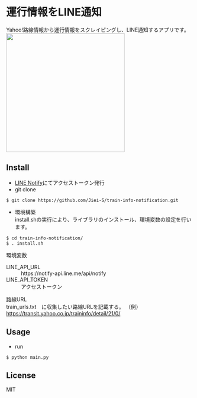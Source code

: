 # 運行情報をLINE通知
Yahoo!路線情報から運行情報をスクレイピングし、LINE通知するアプリです。  
<img src="https://user-images.githubusercontent.com/55335212/80302341-69783400-87e4-11ea-929f-2c4bc7230f40.jpeg" width="320px">

## Install
- [LINE Notify](https://notify-bot.line.me/ja/)にてアクセストークン発行
- git clone
~~~
$ git clone https://github.com/Jiei-S/train-info-notification.git
~~~
- 環境構築  
install.shの実行により、ライブラリのインストール、環境変数の設定を行います。
~~~
$ cd train-info-notification/
$ . install.sh
~~~
環境変数
<dl>
  <dt>LINE_API_URL</dt>
  <dd>https://notify-api.line.me/api/notify</dd>
  <dt>LINE_API_TOKEN</dt>
  <dd>アクセストークン</dd>
</dl>

路線URL  
train_urls.txt　に収集したい路線URLを記載する。
（例）
https://transit.yahoo.co.jp/traininfo/detail/21/0/

## Usage
- run
~~~
$ python main.py
~~~

## License
MIT
